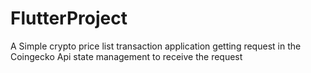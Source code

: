 # FlutterProject

A Simple crypto price list transaction application getting request in the Coingecko Api state management to receive the request

